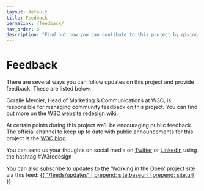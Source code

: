 ```yaml
---
layout: default
title: Feedback
permalink: /feedback/
nav_order: 6
description: "Find out how you can contibute to this project by giving feedback."
---
```

# Feedback

There are several ways you can follow updates on this project and provide feedback. These are listed below.

Coralie Mercier, Head of Marketing & Communications at W3C, is responsible for managing community feedback on this project. You can find out more on the [W3C website redesign wiki](https://www.w3.org/wiki/2020_website_redesign).

At certain points during this project we’ll be encouraging public feedback. The official channel to keep up to date with public announcements for this project is the
    [W3C blog](https://www.w3.org/blog/category/website-redesign/).

You can send us your thoughts on social media on [Twitter](https://twitter.com/studio24) or
    [LinkedIn](https://www.linkedin.com/company/studio24ltd/) using the hashtag #W3redesign

You can also subscribe to updates to the 'Working in the Open' project site via this feed: <a href="/feeds/updates.xml">{{ "/feeds/updates" | prepend: site.baseurl | prepend: site.url }}</a>
